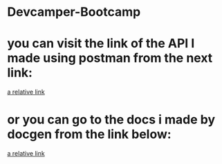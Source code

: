 # Devcamper-Bootcamp
# you can visit the link of the API I made using postman from the next link:
[a relative link](https://documenter.getpostman.com/view/10906004/TzCJgVTQ)


# or you can go to the docs i made by docgen from the link below:
[a relative link](https://github.com/Abduallah-Mohamed/Devcamper-Bootcamp/blob/master/public/index.html)
